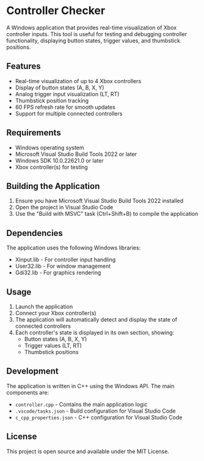 # Controller Checker

A Windows application that provides real-time visualization of Xbox controller inputs. This tool is useful for testing and debugging controller functionality, displaying button states, trigger values, and thumbstick positions.

## Features

- Real-time visualization of up to 4 Xbox controllers
- Display of button states (A, B, X, Y)
- Analog trigger input visualization (LT, RT)
- Thumbstick position tracking
- 60 FPS refresh rate for smooth updates
- Support for multiple connected controllers

## Requirements

- Windows operating system
- Microsoft Visual Studio Build Tools 2022 or later
- Windows SDK 10.0.22621.0 or later
- Xbox controller(s) for testing

## Building the Application

1. Ensure you have Microsoft Visual Studio Build Tools 2022 installed
2. Open the project in Visual Studio Code
3. Use the "Build with MSVC" task (Ctrl+Shift+B) to compile the application

## Dependencies

The application uses the following Windows libraries:
- Xinput.lib - For controller input handling
- User32.lib - For window management
- Gdi32.lib - For graphics rendering

## Usage

1. Launch the application
2. Connect your Xbox controller(s)
3. The application will automatically detect and display the state of connected controllers
4. Each controller's state is displayed in its own section, showing:
   - Button states (A, B, X, Y)
   - Trigger values (LT, RT)
   - Thumbstick positions

## Development

The application is written in C++ using the Windows API. The main components are:
- `controller.cpp` - Contains the main application logic
- `.vscode/tasks.json` - Build configuration for Visual Studio Code
- `c_cpp_properties.json` - C++ configuration for Visual Studio Code

## License

This project is open source and available under the MIT License. 